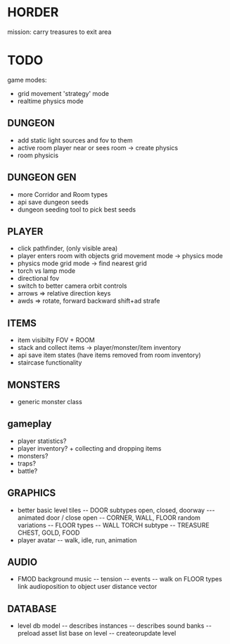 # HORDER

mission: carry treasures to exit area

# TODO

game modes:

- grid movement 'strategy' mode
- realtime physics mode

## DUNGEON

- add static light sources and fov to them
- active room player near or sees room -> create physics
- room physicis

## DUNGEON GEN

- more Corridor and Room types
- api save dungeon seeds
- dungeon seeding tool to pick best seeds

## PLAYER

- click pathfinder, (only visible area)
- player enters room with objects grid movement mode -> physics mode
- physics mode grid mode -> find nearest grid
- torch vs lamp mode
- directional fov
- switch to better camera orbit controls
- arrows => relative direction keys
- awds => rotate, forward backward shift+ad strafe

## ITEMS

- item visibilty FOV + ROOM
- stack and collect items -> player/monster/item inventory
- api save item states (have items removed from room inventory)
- staircase functionality

## MONSTERS

- generic monster class

## gameplay

- player statistics?
- player inventory? + collecting and dropping items
- monsters?
- traps?
- battle?

## GRAPHICS

- better basic level tiles
  -- DOOR subtypes open, closed, doorway
  --- animated door / close open
  -- CORNER, WALL, FLOOR random variations
  -- FLOOR types
  -- WALL TORCH subtype
  -- TREASURE CHEST, GOLD, FOOD
- player avatar
  -- walk, idle, run, animation

## AUDIO

- FMOD background music
  -- tension
  -- events
  -- walk on FLOOR types link audioposition to object user distance vector

## DATABASE

- level db model
  -- describes instances
  -- describes sound banks
  -- preload asset list base on level
  -- createorupdate level
